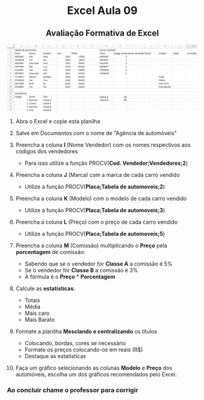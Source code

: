 <center>

# Excel Aula 09
## Avaliação Formativa de Excel
![](avaliacao_formativa.png)

</center>

1. Abra o Excel e copie esta planilha
2. Salve em Documentos com o nome de "Agência de automóveis"
3. Preencha a coluna **I** (Nome Vendedor) com os nomes respectivos aos códigos dos vendedores
   - Para isso utilize a função PROCV(**Cod. Vendedor;Vendedores;2**)
4. Preencha a coluna **J** (Marca) com a marca de cada carro vendido
   - Utilize a função PROCV(**Placa;Tabela de automoveis;2**)
5. Preencha a coluna **K** (Modelo) com o modelo de cada carro vendido
   - Utilize a função PROCV(**Placa;Tabela de automoveis;3**)
6. Preencha a coluna **L** (Preço) com o preço de cada carro vendido
   - Utilize a função PROCV(**Placa;Tabela de automoveis;5**)
7. Preencha a coluna **M** (Comissão) multiplicando o **Preço** pela **porcentagem** de comissão:
   - Sabendo que se o vendedor for **Classe A** a comissão é 5%
   - Se o vendedor for **Classe B** a comissão é 3%
   - A fórmula é o **Preço** * **Porcentagem**
8. Calcule as **estatísticas**:
   * Totais
   * Média
   * Mais caro
   * Mais Barato
9. Formate a planilha **Mesclando e centralizando** os títulos
   * Colocando, bordas, cores se necessário
   * Formate os preços colocando-os em reais (R$)
   * Destaque as estatísticas

10. Faça um gráfico selecionando as colunas **Modelo** e **Preço** dos automóveis, escolha um dos gráficos recomendados pelo Excel.

### Ao concluir chame o professor para corrigir

